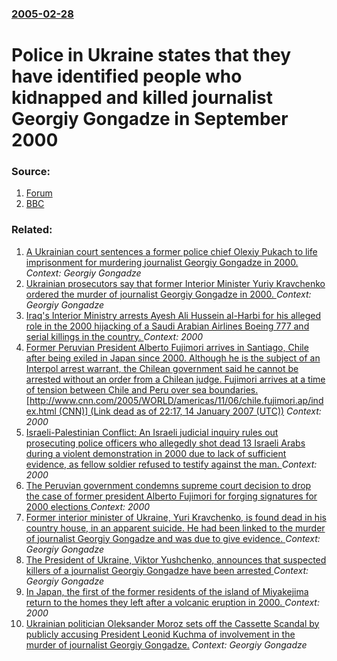 ### [2005-02-28](/news/2005/02/28/index.md)

#  Police in Ukraine states that they have identified people who kidnapped and killed journalist Georgiy Gongadze in September 2000 




### Source:

1. [Forum](http://eng.for-ua.com/news/?id=175)
2. [BBC](http://news.bbc.co.uk/2/hi/europe/4304133.stm)

### Related:

1. [A Ukrainian court sentences a former police chief Olexiy Pukach to life imprisonment for murdering journalist Georgiy Gongadze in 2000. ](/news/2013/01/29/a-ukrainian-court-sentences-a-former-police-chief-olexiy-pukach-to-life-imprisonment-for-murdering-journalist-georgiy-gongadze-in-2000.md) _Context: Georgiy Gongadze_
2. [Ukrainian prosecutors say that former Interior Minister Yuriy Kravchenko ordered the murder of journalist Georgiy Gongadze in 2000. ](/news/2010/09/14/ukrainian-prosecutors-say-that-former-interior-minister-yuriy-kravchenko-ordered-the-murder-of-journalist-georgiy-gongadze-in-2000.md) _Context: Georgiy Gongadze_
3. [ Iraq's Interior Ministry arrests Ayesh Ali Hussein al-Harbi for his alleged role in the 2000 hijacking of a Saudi Arabian Airlines Boeing 777 and serial killings in the country. ](/news/2009/01/10/iraq-s-interior-ministry-arrests-ayesh-ali-hussein-al-harbi-for-his-alleged-role-in-the-2000-hijacking-of-a-saudi-arabian-airlines-boeing-7.md) _Context: 2000_
4. [ Former Peruvian President Alberto Fujimori arrives in Santiago, Chile after being exiled in Japan since 2000. Although he is the subject of an Interpol arrest warrant, the Chilean government said he cannot be arrested without an order from a Chilean judge. Fujimori arrives at a time of tension between Chile and Peru over sea boundaries. [http://www.cnn.com/2005/WORLD/americas/11/06/chile.fujimori.ap/index.html (CNN)] (Link dead as of 22:17, 14 January 2007 (UTC))](/news/2005/11/6/former-peruvian-president-alberto-fujimori-arrives-in-santiago-chile-after-being-exiled-in-japan-since-2000-although-he-is-the-subject-of.md) _Context: 2000_
5. [ Israeli-Palestinian Conflict: An Israeli judicial inquiry rules out prosecuting police officers who allegedly shot dead 13 Israeli Arabs during a violent demonstration in 2000 due to lack of sufficient evidence, as fellow soldier refused to testify against the man. ](/news/2005/09/19/israeli-palestinian-conflict-an-israeli-judicial-inquiry-rules-out-prosecuting-police-officers-who-allegedly-shot-dead-13-israeli-arabs-du.md) _Context: 2000_
6. [ The Peruvian government condemns supreme court decision to drop the case of former president Alberto Fujimori for forging signatures for 2000 elections ](/news/2005/06/22/the-peruvian-government-condemns-supreme-court-decision-to-drop-the-case-of-former-president-alberto-fujimori-for-forging-signatures-for-20.md) _Context: 2000_
7. [ Former interior minister of Ukraine, Yuri Kravchenko, is found dead in his country house, in an apparent suicide. He had been linked to the murder of journalist Georgiy Gongadze and was due to give evidence.  ](/news/2005/03/4/former-interior-minister-of-ukraine-yuri-kravchenko-is-found-dead-in-his-country-house-in-an-apparent-suicide-he-had-been-linked-to-the.md) _Context: Georgiy Gongadze_
8. [ The President of Ukraine, Viktor Yushchenko, announces that suspected killers of a journalist Georgiy Gongadze have been arrested ](/news/2005/03/1/the-president-of-ukraine-viktor-yushchenko-announces-that-suspected-killers-of-a-journalist-georgiy-gongadze-have-been-arrested.md) _Context: Georgiy Gongadze_
9. [ In Japan, the first of the former residents of the island of Miyakejima return to the homes they left after a volcanic eruption in 2000. ](/news/2005/02/2/in-japan-the-first-of-the-former-residents-of-the-island-of-miyakejima-return-to-the-homes-they-left-after-a-volcanic-eruption-in-2000.md) _Context: 2000_
10. [ Ukrainian politician Oleksander Moroz sets off the Cassette Scandal by publicly accusing President Leonid Kuchma of involvement in the murder of journalist Georgiy Gongadze.](/news/2000/11/28/ukrainian-politician-oleksander-moroz-sets-off-the-cassette-scandal-by-publicly-accusing-president-leonid-kuchma-of-involvement-in-the-murd.md) _Context: Georgiy Gongadze_

